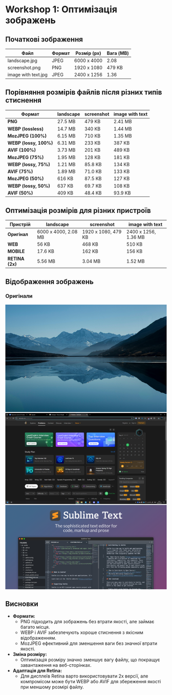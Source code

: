 # Workshop 1: Оптимізація зображень

## Початкові зображення
| Файл | Формат | Розмір (px) | Вага (MB) |
|---|---|---|---|
| landscape.jpg | JPEG | 6000 x 4000 | 2.08 |
| screenshot.png | PNG | 1920 x 1080 | 479 KB |
| image with text.jpg | JPEG | 2400 x 1256 | 1.36 |

## Порівняння розмірів файлів після різних типів стиснення

| Формат | landscape | screenshot | image with text |
|---|---|---|---|
| **PNG** | 27.5 MB | 479 KB | 2.41 MB |
| **WEBP (lossless)** | 14.7 MB | 340 KB | 1.44 MB |
| **MozJPEG (100%)** | 6.15 MB | 710 KB | 1.35 MB |
| **WEBP (lossy, 100%)** | 6.31 MB | 233 KB | 387 KB |
| **AVIF (100%)** | 3.73 MB | 201 KB | 489 KB |
| **MozJPEG (75%)** | 1.95 MB | 128 KB | 181 KB |
| **WEBP (lossy, 75%)** | 1.21 MB | 85.8 KB | 134 KB |
| **AVIF (75%)** | 1.89 MB | 71.0 KB | 133 KB |
| **MozJPEG (50%)** | 616 KB | 87.5 KB | 127 KB |
| **WEBP (lossy, 50%)** | 637 KB | 69.7 KB | 108 KB |
| **AVIF (50%)** | 409 KB | 48.4 KB | 93.9 KB |

## Оптимізація розмірів для різних пристроїв

| Пристрій | landscape | screenshot | image with text |
|---|---|---|---|
| **Оригінал** | 6000 x 4000, 2.08 MB | 1920 x 1080, 479 KB | 2400 x 1256, 1.36 MB |
| **WEB** | 56 KB | 468 KB | 510 KB |
| **MOBILE** | 17.6 KB | 162 KB | 156 KB |
| **RETINA (2x)** | 5.56 MB | 3.04 MB | 1.52 MB |

## Відображення зображень

### Оригінали
![landscape](images/landscape.jpg)
![screenshot](images/screenshot.png)
![image with text](images/image_with_text.jpg)

## Висновки
- **Формати:**
  - PNG підходить для зображень без втрати якості, але займає багато місця.
  - WEBP і AVIF забезпечують хороше стиснення з якісним відображенням.
  - MozJPEG ефективний для зменшення ваги без значної втрати якості.
- **Зміна розміру:**
  - Оптимізація розміру значно зменшує вагу файлу, що покращує завантаження на веб-сторінках.
- **Адаптація для Retina:**
  - Для дисплеїв Retina варто використовувати 2x версії, але компромісом може бути WEBP або AVIF для збереження якості при меншому розмірі файлу.
